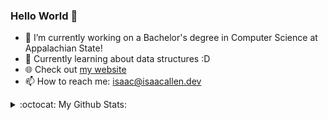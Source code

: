 ### Hello World 👋

- 🔭 I’m currently working on a Bachelor's degree in Computer Science at Appalachian State!
- 🌱 Currently learning about data structures :D
- :globe_with_meridians: Check out [my website](https://isaacallen.dev)
- 📫 How to reach me: isaac@isaacallen.dev

<details>
  <summary>:octocat: My Github Stats:</summary>
  
  <img align="left" alt="IsaacMAllen's Github Stats" src="https://github-readme-stats-git-master.isaacmallen.vercel.app/api?username=IsaacMAllen&show_icons=true&hide_border=true&count_private=true&hide_title=true" />
  
</details>
